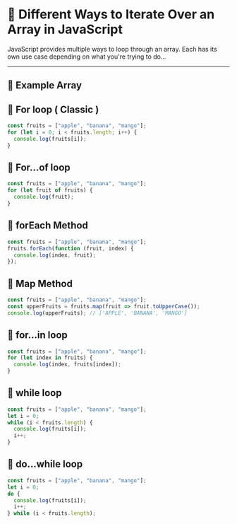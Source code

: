 # 🔄 Different Ways to Iterate Over an Array in JavaScript

JavaScript provides multiple ways to loop through an array. Each has its own use case depending on what you're trying to do...

---

## 🧾 Example Array



## 🧾 For loop ( Classic )
```js
const fruits = ["apple", "banana", "mango"];
for (let i = 0; i < fruits.length; i++) {
  console.log(fruits[i]);
}
```


## 🧾 For...of loop 
```js
const fruits = ["apple", "banana", "mango"];
for (let fruit of fruits) {
  console.log(fruit);
}

```


## 🧾 forEach Method 
```js
const fruits = ["apple", "banana", "mango"];
fruits.forEach(function (fruit, index) {
  console.log(index, fruit);
});

```


## 🧾 Map Method 
```js
const fruits = ["apple", "banana", "mango"];
const upperFruits = fruits.map(fruit => fruit.toUpperCase());
console.log(upperFruits); // ['APPLE', 'BANANA', 'MANGO']
```


## 🧾 for...in loop
```js
const fruits = ["apple", "banana", "mango"];
for (let index in fruits) {
  console.log(index, fruits[index]);
}

```

## 🧾 while loop
```js
const fruits = ["apple", "banana", "mango"];
let i = 0;
while (i < fruits.length) {
  console.log(fruits[i]);
  i++;
}


```

## 🧾 do...while loop
```js
const fruits = ["apple", "banana", "mango"];
let i = 0;
do {
  console.log(fruits[i]);
  i++;
} while (i < fruits.length);


```